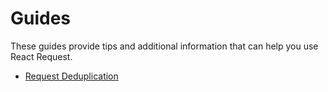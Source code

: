 # Guides

These guides provide tips and additional information that can help you use React Request.

* [Request Deduplication](./request-deduplication.md)
